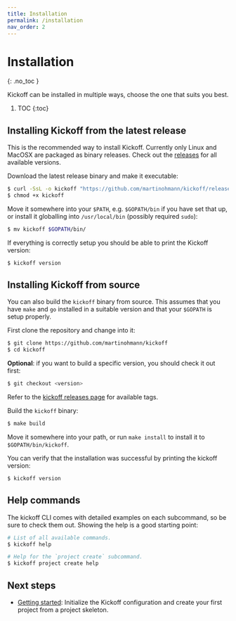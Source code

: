 ```yaml
---
title: Installation
permalink: /installation
nav_order: 2
---
```


# Installation
{: .no_toc }

Kickoff can be installed in multiple ways, choose the one that suits you best.

1. TOC
{:toc}


## Installing Kickoff from the latest release

This is the recommended way to install Kickoff. Currently only Linux and MacOSX
are packaged as binary releases. Check out the
[releases](https://github.com/martinohmann/kickoff/releases) for all available
versions.

Download the latest release binary and make it executable:

```bash
$ curl -SsL -o kickoff "https://github.com/martinohmann/kickoff/releases/latest/download/kickoff_$(uname -s)_$(uname -m)"
$ chmod +x kickoff
```

Move it somewhere into your `$PATH`, e.g. `$GOPATH/bin` if you have set that
up, or install it globalling into `/usr/local/bin` (possibly required `sudo`):

```bash
$ mv kickoff $GOPATH/bin/
```

If everything is correctly setup you should be able to print the Kickoff version:

```bash
$ kickoff version
```

## Installing Kickoff from source

You can also build the `kickoff` binary from source. This assumes that you have
`make` and `go` installed in a suitable version and that your `$GOPATH` is
setup properly.

First clone the repository and change into it:

```bash
$ git clone https://github.com/martinohmann/kickoff
$ cd kickoff
```

**Optional**: if you want to build a specific version, you should check it out first:

```bash
$ git checkout <version>
```

Refer to the [kickoff releases
page](https://github.com/martinohmann/kickoff/releases) for available tags.

Build the `kickoff` binary:

```bash
$ make build
```

Move it somewhere into your path, or run `make install` to install it to
`$GOPATH/bin/kickoff`.

You can verify that the installation was successful by printing the kickoff
version:

```bash
$ kickoff version
```

## Help commands

The kickoff CLI comes with detailed examples on each subcommand, so be sure to
check them out. Showing the help is a good starting point:


```bash
# List of all available commands.
$ kickoff help

# Help for the `project create` subcommand.
$ kickoff project create help
```

## Next steps

* [Getting started](getting-started): Initialize the Kickoff configuration and
  create your first project from a project skeleton.
